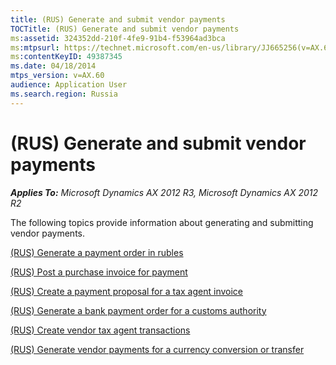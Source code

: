 ```yaml
---
title: (RUS) Generate and submit vendor payments
TOCTitle: (RUS) Generate and submit vendor payments
ms:assetid: 324352dd-210f-4fe9-91b4-f53964ad3bca
ms:mtpsurl: https://technet.microsoft.com/en-us/library/JJ665256(v=AX.60)
ms:contentKeyID: 49387345
ms.date: 04/18/2014
mtps_version: v=AX.60
audience: Application User
ms.search.region: Russia
---
```


# (RUS) Generate and submit vendor payments 


_**Applies To:** Microsoft Dynamics AX 2012 R3, Microsoft Dynamics AX 2012 R2_

The following topics provide information about generating and submitting vendor payments.

[(RUS) Generate a payment order in rubles](rus-generate-a-payment-order-in-rubles.md)

[(RUS) Post a purchase invoice for payment](rus-post-a-purchase-invoice-for-payment.md)

[(RUS) Create a payment proposal for a tax agent invoice](rus-create-a-payment-proposal-for-a-tax-agent-invoice.md)

[(RUS) Generate a bank payment order for a customs authority](rus-generate-a-bank-payment-order-for-a-customs-authority.md)

[(RUS) Create vendor tax agent transactions](rus-create-vendor-tax-agent-transactions.md)

[(RUS) Generate vendor payments for a currency conversion or transfer](rus-generate-vendor-payments-for-a-currency-conversion-or-transfer.md)

  


